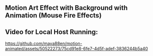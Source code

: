 ## Motion Art Effect with Background with Animation (Mouse Fire Effects)

## Video for Local Host Running:

https://github.com/maya88en/motion-animated/assets/50522273/75cd91e8-6fe7-4d5f-adef-3836244b5a40

